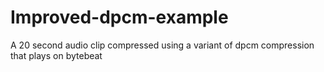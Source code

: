 # Improved-dpcm-example
A 20 second audio clip compressed using a variant of dpcm compression that plays on bytebeat
